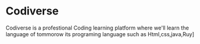 # Codiverse
Codiverse is a profestional Coding learning platform where we'll learn the language of tommorow its programing language such as Html,css,java,Ruy]
